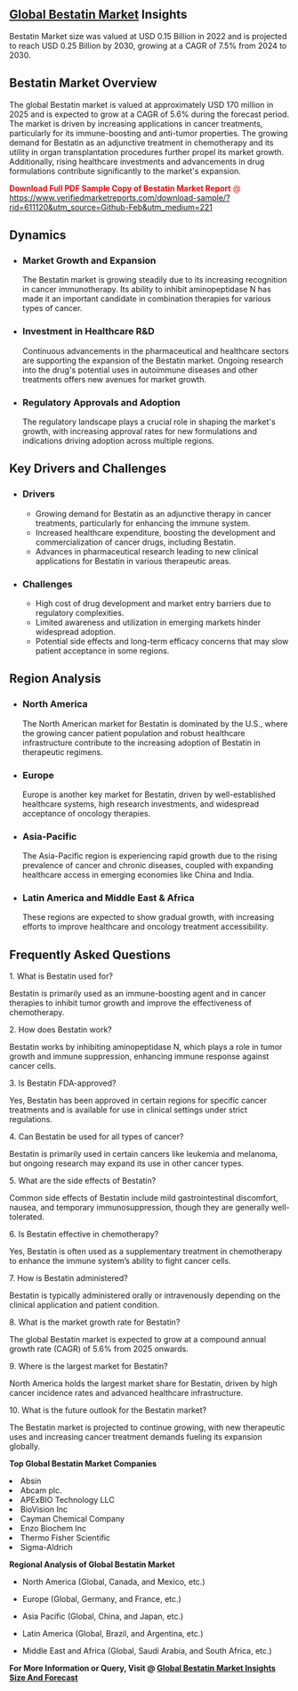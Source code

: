 <h2><a href="https://www.verifiedmarketreports.com/download-sample/?rid=611120&amp;utm_source=Github&amp;utm_medium=221" target="_blank">Global Bestatin Market</a> Insights</h2><p>Bestatin Market size was valued at USD 0.15 Billion in 2022 and is projected to reach USD 0.25 Billion by 2030, growing at a CAGR of 7.5% from 2024 to 2030.</p><p> <h2>Bestatin Market Overview</h2> <p>The global Bestatin market is valued at approximately USD 170 million in 2025 and is expected to grow at a CAGR of 5.6% during the forecast period. The market is driven by increasing applications in cancer treatments, particularly for its immune-boosting and anti-tumor properties. The growing demand for Bestatin as an adjunctive treatment in chemotherapy and its utility in organ transplantation procedures further propel its market growth. Additionally, rising healthcare investments and advancements in drug formulations contribute significantly to the market's expansion.</p> <p><p><span class=""><span style="color: #ff0000;"><strong>Download Full PDF Sample Copy of Bestatin Market Report</strong> @ </span><a href="https://www.verifiedmarketreports.com/download-sample/?rid=611120&amp;utm_source=Github-Feb&amp;utm_medium=221" target="_blank">https://www.verifiedmarketreports.com/download-sample/?rid=611120&amp;utm_source=Github-Feb&amp;utm_medium=221</a></span></p></p> <h2>Dynamics</h2> <ul> <li><h3>Market Growth and Expansion</h3> The Bestatin market is growing steadily due to its increasing recognition in cancer immunotherapy. Its ability to inhibit aminopeptidase N has made it an important candidate in combination therapies for various types of cancer.</li> <li><h3>Investment in Healthcare R&D</h3> Continuous advancements in the pharmaceutical and healthcare sectors are supporting the expansion of the Bestatin market. Ongoing research into the drug's potential uses in autoimmune diseases and other treatments offers new avenues for market growth.</li> <li><h3>Regulatory Approvals and Adoption</h3> The regulatory landscape plays a crucial role in shaping the market's growth, with increasing approval rates for new formulations and indications driving adoption across multiple regions.</li> </ul> <h2>Key Drivers and Challenges</h2> <ul> <li><h3>Drivers</h3> <ul> <li>Growing demand for Bestatin as an adjunctive therapy in cancer treatments, particularly for enhancing the immune system.</li> <li>Increased healthcare expenditure, boosting the development and commercialization of cancer drugs, including Bestatin.</li> <li>Advances in pharmaceutical research leading to new clinical applications for Bestatin in various therapeutic areas.</li> </ul> </li> <li><h3>Challenges</h3> <ul> <li>High cost of drug development and market entry barriers due to regulatory complexities.</li> <li>Limited awareness and utilization in emerging markets hinder widespread adoption.</li> <li>Potential side effects and long-term efficacy concerns that may slow patient acceptance in some regions.</li> </ul> </li> </ul> <h2>Region Analysis</h2> <ul> <li><h3>North America</h3> The North American market for Bestatin is dominated by the U.S., where the growing cancer patient population and robust healthcare infrastructure contribute to the increasing adoption of Bestatin in therapeutic regimens.</li> <li><h3>Europe</h3> Europe is another key market for Bestatin, driven by well-established healthcare systems, high research investments, and widespread acceptance of oncology therapies.</li> <li><h3>Asia-Pacific</h3> The Asia-Pacific region is experiencing rapid growth due to the rising prevalence of cancer and chronic diseases, coupled with expanding healthcare access in emerging economies like China and India.</li> <li><h3>Latin America and Middle East & Africa</h3> These regions are expected to show gradual growth, with increasing efforts to improve healthcare and oncology treatment accessibility.</li> </ul> <h2>Frequently Asked Questions</h2> <p>1. What is Bestatin used for?</p> <p>Bestatin is primarily used as an immune-boosting agent and in cancer therapies to inhibit tumor growth and improve the effectiveness of chemotherapy.</p> <p>2. How does Bestatin work?</p> <p>Bestatin works by inhibiting aminopeptidase N, which plays a role in tumor growth and immune suppression, enhancing immune response against cancer cells.</p> <p>3. Is Bestatin FDA-approved?</p> <p>Yes, Bestatin has been approved in certain regions for specific cancer treatments and is available for use in clinical settings under strict regulations.</p> <p>4. Can Bestatin be used for all types of cancer?</p> <p>Bestatin is primarily used in certain cancers like leukemia and melanoma, but ongoing research may expand its use in other cancer types.</p> <p>5. What are the side effects of Bestatin?</p> <p>Common side effects of Bestatin include mild gastrointestinal discomfort, nausea, and temporary immunosuppression, though they are generally well-tolerated.</p> <p>6. Is Bestatin effective in chemotherapy?</p> <p>Yes, Bestatin is often used as a supplementary treatment in chemotherapy to enhance the immune system’s ability to fight cancer cells.</p> <p>7. How is Bestatin administered?</p> <p>Bestatin is typically administered orally or intravenously depending on the clinical application and patient condition.</p> <p>8. What is the market growth rate for Bestatin?</p> <p>The global Bestatin market is expected to grow at a compound annual growth rate (CAGR) of 5.6% from 2025 onwards.</p> <p>9. Where is the largest market for Bestatin?</p> <p>North America holds the largest market share for Bestatin, driven by high cancer incidence rates and advanced healthcare infrastructure.</p> <p>10. What is the future outlook for the Bestatin market?</p> <p>The Bestatin market is projected to continue growing, with new therapeutic uses and increasing cancer treatment demands fueling its expansion globally.</p> </p><p><strong>Top Global Bestatin Market Companies</strong></p><div data-test-id=""><p><li>Absin</li><li> Abcam plc.</li><li> APExBIO Technology LLC</li><li> BioVision Inc</li><li> Cayman Chemical Company</li><li> Enzo Biochem Inc</li><li> Thermo Fisher Scientific</li><li> Sigma-Aldrich</li></p><div><strong>Regional Analysis of&nbsp;Global Bestatin Market</strong></div><ul><li dir="ltr"><p dir="ltr">North America&nbsp;(Global, Canada, and Mexico, etc.)</p></li><li dir="ltr"><p dir="ltr">Europe (Global, Germany, and France, etc.)</p></li><li dir="ltr"><p dir="ltr">Asia Pacific&nbsp;(Global, China, and Japan, etc.)</p></li><li dir="ltr"><p dir="ltr">Latin America&nbsp;(Global, Brazil, and Argentina, etc.)</p></li><li dir="ltr">Middle East and Africa&nbsp;(Global, Saudi Arabia, and South Africa, etc.)</li></ul><p><strong>For More Information or Query, Visit @&nbsp;</strong><strong><a href="https://www.verifiedmarketreports.com/product/bestatin-market/?utm_source=Github&amp;utm_medium=221" target="_blank">Global Bestatin Market Insights Size And Forecast</a></strong></p></div>
